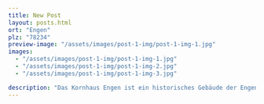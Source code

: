 ```yaml
---
title: New Post
layout: posts.html
ort: "Engen"
plz: "78234"
preview-image: "/assets/images/post-1-img/post-1-img-1.jpg"
images: 
  - "/assets/images/post-1-img/post-1-img-1.jpg"
  - "/assets/images/post-1-img/post-1-img-2.jpg"
  - "/assets/images/post-1-img/post-1-img-3.jpg"

description: "Das Kornhaus Engen ist ein historisches Gebäude der Engener Altstadt. Früher war es ein Kornspeicher, was auch die besondere Raumaufteilung erklärt. Hin und wieder finden dort Veranstaltungen statt. Ansonsten ist es geschlossen und es finden immer mal wieder Renovierungsarbeiten statt, die nötig sind, um es zu erhalten. Dadurch, dass es selten betretbar ist, hat es etwas ganz Besonderes, wenn das Kornhaus seine Türen öffnet. Es gehört der Stadt Engen und kann dort angefragt werden."
---
```


